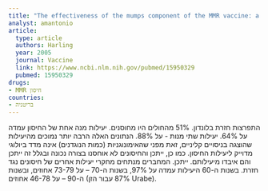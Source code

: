 ```yaml
---
title: "The effectiveness of the mumps component of the MMR vaccine: a case control study"
analyst: amantonio
article:
  type: article
  authors: Harling
  year: 2005
  journal: Vaccine
  link: https://www.ncbi.nlm.nih.gov/pubmed/15950329
  pubmed: 15950329
drugs:
- MMR חיסון
countries:
- בריטניה
---
```


התפרצות חזרת בלונדון. 51% מהחולים היו מחוסנים. יעילות מנה אחת של החיסון עמדה על 64%. יעילות שתי מנות - על 88%. הנתונים האלה הרבה יותר נמוכים מהיעילות שהוצגה בניסויים קליניים, זאת מפני שהאימונוגניות (כמות הנוגדנים) אינה מדד ביולוגי מדוייק ליעילות החיסון. כמו כן, ייתכן והחיסונים לא אוחסנו בצורה נכונה ובגלל זה ייתכן והם איבדו מיעילותם. ייתכן.
המחברים מנתחים מחקרי יעילות אחרים של חיסונים נגד חזרת. בשנות ה-60 היעילות עמדה על 97%, בשנות ה-70 – על 73-79 אחוזים, ובשנות ה-90 – על 46-78 אחוזים (87% עבור הזן Urabe).
